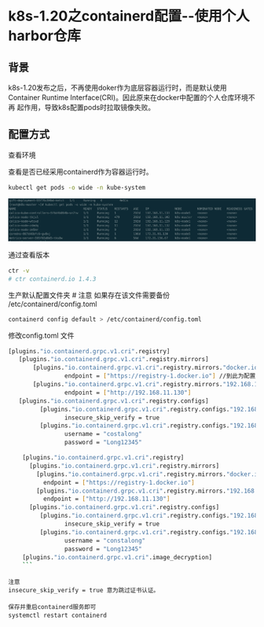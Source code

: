 # k8s-1.20之containerd配置--使用个人harbor仓库

## 背景

k8s-1.20发布之后，不再使用doker作为底层容器运行时，而是默认使用Container Runtime Interface(CRI)。因此原来在docker中配置的个人仓库环境不再 起作用，导致k8s配置pods时拉取镜像失败。

## 配置方式

查看环境

查看是否已经采用containerd作为容器运行时。
```bash
kubectl get pods -o wide -n kube-system
```

![kubectl 安装组件](media/16341233129618.jpg)

通过查看版本

``` bash
ctr -v
# ctr containerd.io 1.4.3
```

生产默认配置文件夹  # 注意 如果存在该文件需要备份 /etc/containerd/config.toml

```bash
containerd config default > /etc/containerd/config.toml
```

修改config.toml 文件

```bash
[plugins."io.containerd.grpc.v1.cri".registry]
   [plugins."io.containerd.grpc.v1.cri".registry.mirrors]
       [plugins."io.containerd.grpc.v1.cri".registry.mirrors."docker.io"]
          		endpoint = ["https://registry-1.docker.io"] //到此为配置文件默认生成，之后为需要添加的内容
       [plugins."io.containerd.grpc.v1.cri".registry.mirrors."192.168.11.130"]
         		endpoint = ["http://192.168.11.130"]
   [plugins."io.containerd.grpc.v1.cri".registry.configs]
   		 [plugins."io.containerd.grpc.v1.cri".registry.configs."192.168.11.130".tls]
          		insecure_skip_verify = true
       	 [plugins."io.containerd.grpc.v1.cri".registry.configs."192.168.11.130".auth]
          		username = "costalong"
          		password = "Long12345"
```


```bash
    [plugins."io.containerd.grpc.v1.cri".registry]
      [plugins."io.containerd.grpc.v1.cri".registry.mirrors]
        [plugins."io.containerd.grpc.v1.cri".registry.mirrors."docker.io"]
          endpoint = ["https://registry-1.docker.io"]
        [plugins."io.containerd.grpc.v1.cri".registry.mirrors."192.168.11.130"]
          endpoint = ["http://192.168.11.130"]
      [plugins."io.containerd.grpc.v1.cri".registry.configs]
         [plugins."io.containerd.grpc.v1.cri".registry.configs."192.168.11.130".tls]
                insecure_skip_verify = true
         [plugins."io.containerd.grpc.v1.cri".registry.configs."192.168.11.130".auth]
                username = "constalong"
                password = "Long12345"
    [plugins."io.containerd.grpc.v1.cri".image_decryption]
    ```
    
注意     
insecure_skip_verify = true 意为跳过证书认证。

保存并重启containerd服务即可
systemctl restart containerd